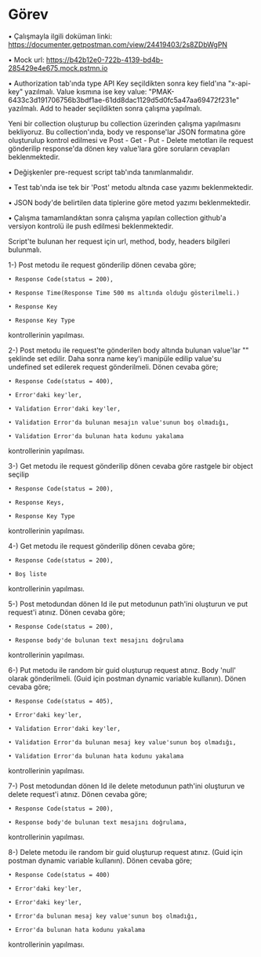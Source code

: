 # Görev

• Çalışmayla ilgili doküman linki: https://documenter.getpostman.com/view/24419403/2s8ZDbWgPN

• Mock url: https://b42b12e0-722b-4139-bd4b-285429e4e675.mock.pstmn.io

• Authorization tab'ında type API Key seçildikten sonra key field'ına "x-api-key" yazılmalı. Value kısmına ise key value: "PMAK-6433c3d191706756b3bdf1ae-61dd8dac1129d5d0fc5a47aa69472f231e" yazılmalı. Add to header seçildikten sonra çalışma yapılmalı.

Yeni bir collection oluşturup bu collection üzerinden çalışma yapılmasını bekliyoruz. Bu collection'ında, body ve response'lar JSON formatına göre oluşturulup kontrol edilmesi ve Post - Get - Put - Delete metotları ile request gönderilip response'da dönen key value'lara göre soruların cevapları beklenmektedir. 

• Değişkenler pre-request script tab'ında tanımlanmalıdır.

• Test tab'ında ise tek bir 'Post' metodu altında case yazımı beklenmektedir.

• JSON body'de belirtilen data tiplerine göre metod yazımı beklenmektedir.

• Çalışma tamamlandıktan sonra çalışma yapılan collection github'a versiyon kontrolü ile push edilmesi beklenmektedir.

Script'te bulunan her request için url, method, body, headers bilgileri bulunmalı.

1-) Post metodu ile request gönderilip dönen cevaba göre;

	• Response Code(status = 200),

	• Response Time(Response Time 500 ms altında olduğu gösterilmeli.)

	• Response Key

	• Response Key Type

 kontrollerinin yapılması. 

2-) Post metodu ile request'te gönderilen body altında bulunan value'lar "" şeklinde set edilir. Daha sonra name key'i manipüle edilip value'su undefined set edilerek request gönderilmeli. Dönen cevaba göre;

	• Response Code(status = 400),
	
	• Error'daki key'ler,
	
	• Validation Error'daki key'ler,
	
	• Validation Error'da bulunan mesajın value'sunun boş olmadığı,
	
	• Validation Error'da bulunan hata kodunu yakalama
	
kontrollerinin yapılması.


3-) Get metodu ile request gönderilip dönen cevaba göre rastgele bir object seçilip 

	• Response Code(status = 200),
	
	• Response Keys,
	
	• Response Key Type
	
 kontrollerinin yapılması. 


4-) Get metodu ile request gönderilip dönen cevaba göre;

	• Response Code(status = 200),
	
	• Boş liste
	
 kontrollerinin yapılması.

5-) Post metodundan dönen Id ile put metodunun path'ini oluşturun ve put request'i atınız. Dönen cevaba göre; 

	• Response Code(status = 200),
	
	• Response body'de bulunan text mesajını doğrulama
	
kontrollerinin yapılması. 

6-) Put metodu ile random bir guid oluşturup request atınız. Body 'null' olarak gönderilmeli. (Guid için postman dynamic variable kullanın). Dönen cevaba göre;

	• Response Code(status = 405),
	
	• Error'daki key'ler,
	
	• Validation Error'daki key'ler,
	
	• Validation Error'da bulunan mesaj key value'sunun boş olmadığı,
	
	• Validation Error'da bulunan hata kodunu yakalama
	
kontrollerinin yapılması. 

7-) Post metodundan dönen Id ile delete metodunun path'ini oluşturun ve delete request'i atınız. Dönen cevaba göre; 

	• Response Code(status = 200),
	
	• Response body'de bulunan text mesajını doğrulama,
	
kontrollerinin yapılması. 

8-) Delete metodu ile random bir guid oluşturup request atınız. (Guid için postman dynamic variable kullanın). Dönen cevaba göre;

	• Response Code(status = 400)
	
	• Error'daki key'ler,
	
	• Error'daki key'ler,
	
	• Error'da bulunan mesaj key value'sunun boş olmadığı,
	
	• Error'da bulunan hata kodunu yakalama
	
kontrollerinin yapılması. 